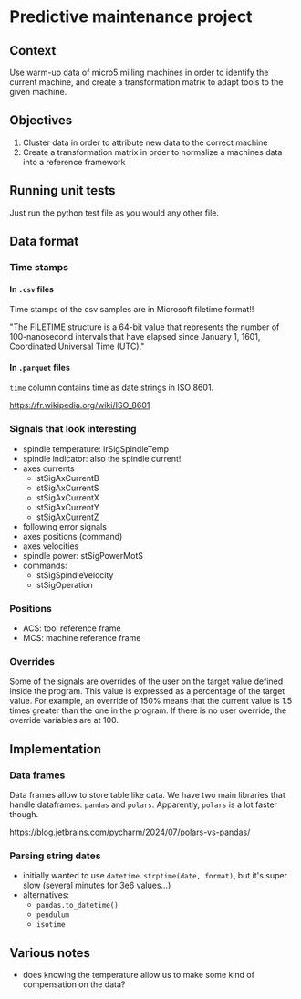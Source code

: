 # Predictive maintenance project

## Context

Use warm-up data of micro5 milling machines in order to identify the current machine, and create a transformation matrix to adapt tools to the given machine.

## Objectives

1. Cluster data in order to attribute new data to the correct machine
2. Create a transformation matrix in order to normalize a machines data into a reference framework

## Running unit tests

Just run the python test file as you would any other file.

## Data format

### Time stamps

#### In `.csv` files

Time stamps of the csv samples are in Microsoft filetime format!!

"The FILETIME structure is a 64-bit value that represents the number of 100-nanosecond intervals that have elapsed since January 1, 1601, Coordinated Universal Time (UTC)."

#### In `.parquet` files

`time` column contains time as date strings in ISO 8601.

https://fr.wikipedia.org/wiki/ISO_8601

### Signals that look interesting

- spindle temperature: lrSigSpindleTemp
- spindle indicator: also the spindle current!
- axes currents
  - stSigAxCurrentB
  - stSigAxCurrentS
  - stSigAxCurrentX
  - stSigAxCurrentY
  - stSigAxCurrentZ
- following error signals
- axes positions (command)
- axes velocities
- spindle power: stSigPowerMotS
- commands:
  - stSigSpindleVelocity
  - stSigOperation

### Positions

- ACS: tool reference frame
- MCS: machine reference frame

### Overrides

Some of the signals are overrides of the user on the target value defined inside the program. This value is expressed as a percentage of the target value. For example, an override of 150% means that the current value is 1.5 times greater than the one in the program. If there is no user override, the override variables are at 100.

## Implementation

### Data frames

Data frames allow to store table like data. We have two main libraries that handle dataframes: `pandas` and `polars`. Apparently, `polars` is a lot faster though.

https://blog.jetbrains.com/pycharm/2024/07/polars-vs-pandas/

### Parsing string dates

- initially wanted to use `datetime.strptime(date, format)`, but it's super slow (several minutes for 3e6 values...)
- alternatives:
  - `pandas.to_datetime()`
  - `pendulum`
  - `isotime`

## Various notes

- does knowing the temperature allow us to make some kind of compensation on the data?
